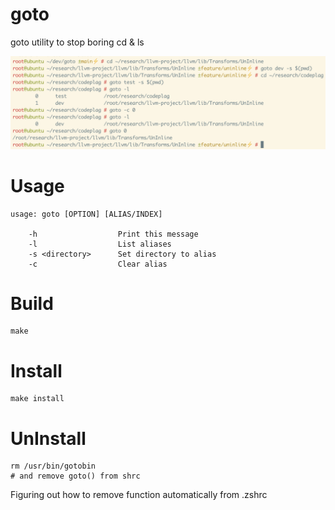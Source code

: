 # goto
goto utility to stop boring cd &amp; ls

![screenshot](https://github.com/cd80/goto/blob/main/screenshot.png?raw=true)

# Usage
```
usage: goto [OPTION] [ALIAS/INDEX]

	-h              	Print this message
	-l              	List aliases
	-s <directory>  	Set directory to alias
	-c              	Clear alias
```

# Build
```
make
```

# Install
```
make install
```

# UnInstall
```
rm /usr/bin/gotobin
# and remove goto() from shrc
```
Figuring out how to remove function automatically from .zshrc
